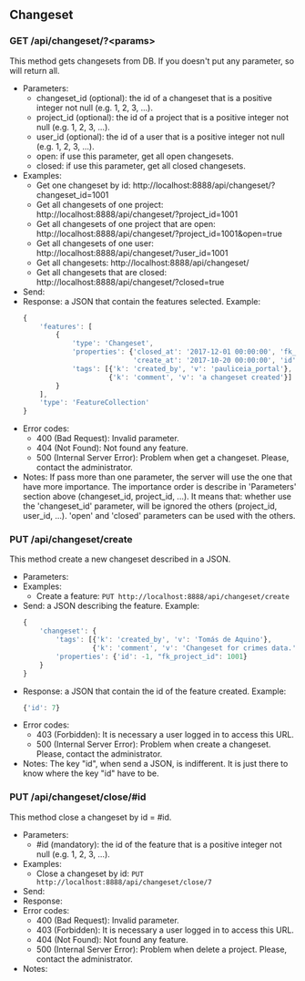 ## Changeset


###  GET /api/changeset/?\<params>

This method gets changesets from DB. If you doesn't put any parameter, so will return all.
- Parameters:
    - changeset_id (optional): the id of a changeset that is a positive integer not null (e.g. 1, 2, 3, ...).
    - project_id (optional): the id of a project that is a positive integer not null (e.g. 1, 2, 3, ...).
    - user_id (optional): the id of a user that is a positive integer not null (e.g. 1, 2, 3, ...).
    - open: if use this parameter, get all open changesets.
    - closed: if use this parameter, get all closed changesets.
- Examples:
    - Get one changeset by id: http://localhost:8888/api/changeset/?changeset_id=1001
    - Get all changesets of one project: http://localhost:8888/api/changeset/?project_id=1001
    - Get all changesets of one project that are open: http://localhost:8888/api/changeset/?project_id=1001&open=true
    - Get all changesets of one user:  http://localhost:8888/api/changeset/?user_id=1001
    - Get all changesets: http://localhost:8888/api/changeset/
    - Get all changesets that are closed: http://localhost:8888/api/changeset/?closed=true
- Send:
- Response: a JSON that contain the features selected. Example:
    ```javascript
    {
        'features': [
            {
                'type': 'Changeset',
                'properties': {'closed_at': '2017-12-01 00:00:00', 'fk_user_id_owner': 1001,
                               'create_at': '2017-10-20 00:00:00', 'id': 1001},
                'tags': [{'k': 'created_by', 'v': 'pauliceia_portal'},
                         {'k': 'comment', 'v': 'a changeset created'}]
            }
        ],
        'type': 'FeatureCollection'
    }
    ```
- Error codes:
    - 400 (Bad Request): Invalid parameter.
    - 404 (Not Found): Not found any feature.
    - 500 (Internal Server Error): Problem when get a changeset. Please, contact the administrator.
- Notes: If pass more than one parameter, the server will use the one that have more importance.
        The importance order is describe in 'Parameters' section above (changeset_id, project_id, ...).
        It means that: whether use the 'changeset_id' parameter, will be ignored the others (project_id, user_id, ...).
        'open' and 'closed' parameters can be used with the others.


###  PUT /api/changeset/create

This method create a new changeset described in a JSON.
- Parameters:
- Examples:
     - Create a feature: ```PUT http://localhost:8888/api/changeset/create```
- Send: a JSON describing the feature. Example:
    ```javascript
    {
        'changeset': {
            'tags': [{'k': 'created_by', 'v': 'Tomás de Aquino'},
                     {'k': 'comment', 'v': 'Changeset for crimes data.'}],
            'properties': {'id': -1, "fk_project_id": 1001}
        }
    }
    ```
- Response: a JSON that contain the id of the feature created. Example:
    ```javascript
    {'id': 7}
    ```
- Error codes:
    - 403 (Forbidden): It is necessary a user logged in to access this URL.
    - 500 (Internal Server Error): Problem when create a changeset. Please, contact the administrator.
- Notes: The key "id", when send a JSON, is indifferent. It is just there to know where the key "id" have to be.


<!-- - PUT /api/changeset/update -->


### PUT /api/changeset/close/#id

This method close a changeset by id = #id.
- Parameters:
    - #id (mandatory): the id of the feature that is a positive integer not null (e.g. 1, 2, 3, ...).
- Examples:
     - Close a changeset by id: ```PUT http://localhost:8888/api/changeset/close/7```
- Send:
- Response:
- Error codes:
    - 400 (Bad Request): Invalid parameter.
    - 403 (Forbidden): It is necessary a user logged in to access this URL.
    - 404 (Not Found): Not found any feature.
    - 500 (Internal Server Error): Problem when delete a project. Please, contact the administrator.
- Notes:


<!---
### DELETE /api/changeset/delete/#id

This method delete one changeset by id = #id.
- Parameters:
    - #id (mandatory): the id of the feature that is a positive integer not null (e.g. 1, 2, 3, ...).
- Examples:
     - Delete a feature by id: ```DELETE http://localhost:8888/api/changeset/9```
- Send:
- Response:
- Error codes:
    - 400 (Bad Request): Invalid parameter.
    - 403 (Forbidden): It is necessary a user logged in to access this URL.
    - 404 (Not Found): Not found any feature.
    - 500 (Internal Server Error): Problem when delete a changeset. Please, contact the administrator.
- Notes:
-->